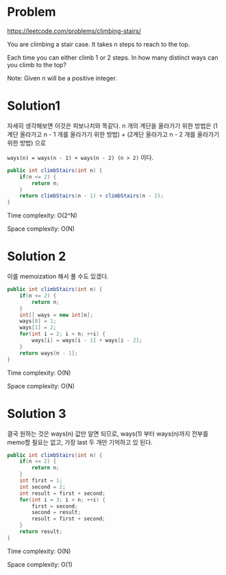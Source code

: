 # Problem
https://leetcode.com/problems/climbing-stairs/

You are climbing a stair case. It takes n steps to reach to the top.

Each time you can either climb 1 or 2 steps. In how many distinct ways can you climb to the top?

Note: Given n will be a positive integer.

# Solution1
자세히 생각해보면 이것은 피보나치와 똑같다. n 개의 계단을 올라가기 위한 방법은 (1 계단 올라가고 n - 1 개를 올라가기 위한 방법) + (2계단 올라가고 n - 2 개를 올라가기 위한 방법) 으로

`ways(n) = ways(n - 1) + ways(n - 2) (n > 2)` 이다.

```java
public int climbStairs(int n) {
    if(n <= 2) {
        return n;
    }
    return climbStairs(n - 1) + climbStairs(n - 2);
}
```

Time complexity: O(2^N)

Space complexity: O(N)

# Solution 2
이를 memoization 해서 풀 수도 있겠다.

```java
public int climbStairs(int n) {
    if(n <= 2) {
        return n;
    }
    int[] ways = new int[n];
    ways[0] = 1;
    ways[1] = 2;
    for(int i = 2; i < n; ++i) {
        ways[i] = ways[i - 1] + ways[i - 2];
    }
    return ways[n - 1];
}
```

Time complexity: O(N)

Space complexity: O(N)

# Solution 3
결국 원하는 것은 ways(n) 값만 알면 되므로, ways(1) 부터 ways(n)까지 전부를 memo할 필요는 없고, 가장 last 두 개만 기억하고 있 된다.

```java
public int climbStairs(int n) {
    if(n <= 2) {
        return n;
    }
    int first = 1;
    int second = 2;
    int result = first + second;
    for(int i = 3; i < n; ++i) {
        first = second;
        second = result;
        result = first + second;
    }
    return result;
}
```

Time complexity: O(N)

Space complexity: O(1)
